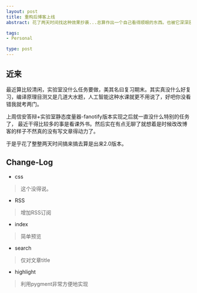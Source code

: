 ```yaml
---
layout: post
title: 重构后博客上线
abstract: 花了两天时间找这种效果抄袭...总算作出一个自己看得顺眼的东西。也被它深深恶心到了。

tags:
- Personal

type: post
---
```


## 近来 ## 

最近算比较清闲，实验室没什么任务要做，美其名曰复习期末。其实真没什么好复习，编译原理目测又是几道大水题，人工智能这种水课就更不用说了，好吧你没看错我就考两门。

上周信安答辩+实验室静态度量器-fanotify版本实现之后就一直没什么特别的任务了， 最近干得比较多的事是看课外书。然后实在有点无聊了就想着是时候改改博客的样子不然真的没有写文章得动力了。

于是乎花了整整两天时间搞来搞去算是出来2.0版本。

## Change-Log ##

* css
 > 这个没得说。
* RSS
 > 增加RSS订阅
* index
 > 简单预览
* search
 > 仅对文章title
* highlight
 > 利用pygment非常方便地实现


